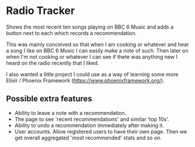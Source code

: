 # Radio Tracker

Shows the most recent ten songs playing on BBC 6 Music and adds a button next to each which records a recommendation. 

This was mainly conceived so that when I am cooking or whatever and hear a song I like on BBC 6 Music I 
can easily make a note of such. Then later on when I'm not cooking or whatever I can see if thete was anything
new I heard on the radio recently that I liked. 

I also wanted a little project I could use as a way of learning some more Elixir / Phoenix Framework (https://www.phoenixframework.org/).

## Possible extra features
- Ability to leave a note with a recommendation.
- The page to see 'recent recommendations' and similar 'top 10s'.
- Ability to undo a recommendation immediately after making it.
- User accounts. Allow registered users to have their own page. Then we get overall aggregated 'most recommended' stats and so on.
